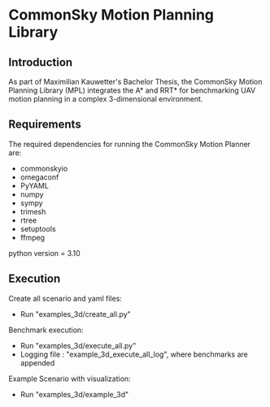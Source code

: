 # CommonSky Motion Planning Library

## Introduction
As part of Maximilian Kauwetter's Bachelor Thesis, the CommonSky Motion Planning Library (MPL) integrates the A* and RRT* for benchmarking UAV motion planning in a complex 3-dimensional environment. 

## Requirements
The required dependencies for running the CommonSky Motion Planner are:

* commonskyio
* omegaconf
* PyYAML
* numpy
* sympy
* trimesh
* rtree
* setuptools
* ffmpeg

python version = 3.10

## Execution

Create all scenario and yaml files:
* Run "examples_3d/create_all.py"

Benchmark execution:
* Run "examples_3d/execute_all.py" 
* Logging file : "example_3d_execute_all_log", where benchmarks are appended

Example Scenario with visualization:
* Run "examples_3d/example_3d"
    

